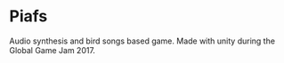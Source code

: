 # Piafs

Audio synthesis and bird songs based game. Made with unity during the Global Game Jam 2017.
